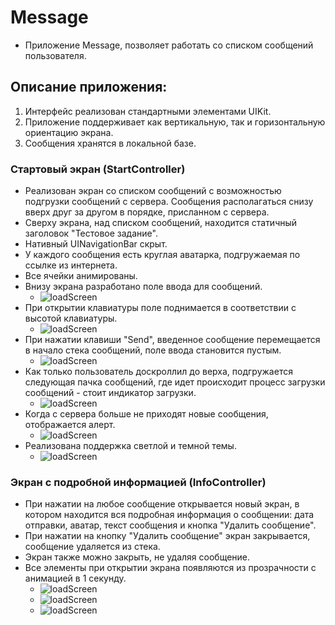 # Message

+ Приложение Message, позволяет работать со списком сообщений пользователя.

## Описание приложения:

1) Интерфейс реализован стандартными элементами UIKit.
2) Приложение поддерживает как вертикальную, так и горизонтальную ориентацию экрана.
3) Сообщения хранятся в локальной базе.

### Стартовый экран (StartController)
+ Реализован экран со списком сообщений с возможностью подгрузки сообщений с сервера. Сообщения располагаться снизу вверх друг за другом в порядке, присланном с сервера.
+ Сверху экрана, над списком сообщений, находится статичный заголовок "Тестовое задание".
+ Нативный UINavigationBar скрыт.
+ У каждого сообщения есть круглая аватарка, подгружаемая по ссылке из интернета.
+ Все ячейки анимированы.
+ Внизу экрана разработано поле ввода для сообщений.
    + ![loadScreen](https://github.com/KovalMark/ScreenshotApp/blob/master/MB/1.png)
+ При открытии клавиатуры поле поднимается в соответствии с высотой клавиатуры.
    + ![loadScreen](https://github.com/KovalMark/ScreenshotApp/blob/master/MB/3.png)
+ При нажатии клавиши "Send", введенное сообщение перемещается в начало стека сообщений, поле ввода становится пустым.
    + ![loadScreen](https://github.com/KovalMark/ScreenshotApp/blob/master/MB/4.png)
+ Как только пользователь доскроллил до верха, подгружается следующая пачка сообщений, где идет происходит процесс загрузки сообщений - стоит индикатор загрузки.
    + ![loadScreen](https://github.com/KovalMark/ScreenshotApp/blob/master/MB/5.png)
+ Когда с сервера больше не приходят новые сообщения, отображается алерт.
    + ![loadScreen](https://github.com/KovalMark/ScreenshotApp/blob/master/MB/6.png)
+ Реализована поддержка светлой и темной темы.
    + ![loadScreen](https://github.com/KovalMark/ScreenshotApp/blob/master/MB/7.png)

### Экран с подробной информацией (InfoController)
+ При нажатии на любое сообщение открывается новый экран, в котором находится вся подробная информация о сообщении: дата отправки, аватар, текст сообщения и кнопка "Удалить сообщение".
+ При нажатии на кнопку "Удалить сообщение" экран закрывается, сообщение удаляется из стека.
+ Экран также можно закрыть, не удаляя сообщение.
+ Все элементы при открытии экрана появляются из прозрачности с анимацией в 1 секунду.
    + ![loadScreen](https://github.com/KovalMark/ScreenshotApp/blob/master/MB/8.png)
    + ![loadScreen](https://github.com/KovalMark/ScreenshotApp/blob/master/MB/9.png)
    + ![loadScreen](https://github.com/KovalMark/ScreenshotApp/blob/master/MB/10.png)
